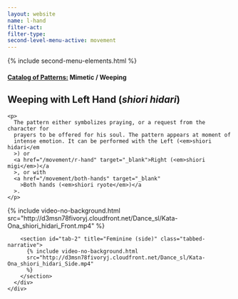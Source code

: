 ```yaml
---
layout: website
name: l-hand
filter-act:
filter-type:
second-level-menu-active: movement
---
```


{% include second-menu-elements.html %}

<main class="page-content">
  <div class="text-container">
    <h4><a href="/movement/">Catalog of Patterns:</a> Mimetic / Weeping</h4>
    <h2>Weeping with Left Hand (<em>shiori hidari</em>)</h2>

    <p>
      The pattern either symbolizes praying, or a request from the character for
      prayers to be offered for his soul. The pattern appears at moment of
      intense emotion. It can be performed with the Left (<em>shiori hidari</em
      >) or
      <a href="/movement/r-hand" target="_blank">Right (<em>shiori migi</em>)</a
      >, or with
      <a href="/movement/both-hands" target="_blank"
        >Both hands (<em>shiori ryote</em>)</a
      >.
    </p>
  </div>

  <div class="tabs-container">
    <div class="tabs-container__links">
      <div class="wrapper">
        <div id="tabs"></div>
      </div>
    </div>
    <div class="tabs-container__content">
      <div class="wrapper">
        <section id="tab-1" title="Feminine (front)" class="tabbed-narrative">
          {% include video-no-background.html
          src="http://d3msn78fivoryj.cloudfront.net/Dance_sl/Kata-Ona_shiori_hidari_Front.mp4"
          %}
        </section>

        <section id="tab-2" title="Feminine (side)" class="tabbed-narrative">
          {% include video-no-background.html
          src="http://d3msn78fivoryj.cloudfront.net/Dance_sl/Kata-Ona_shiori_hidari_Side.mp4"
          %}
        </section>
      </div>
    </div>
  </div>
</main>
